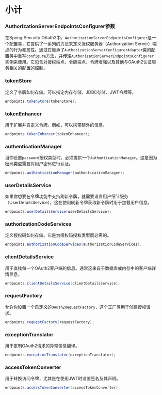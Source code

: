 # 小计

### AuthorizationServerEndpointsConfigurer参数
在Spring Security OAuth2中，`AuthorizationServerEndpointsConfigurer`是一个配置类，它提供了一系列的方法来定义授权服务器（Authorization Server）端点的行为和属性。通过在继承了`AuthorizationServerConfigurerAdapter`类的配置类中重写`configure`方法，并传递`AuthorizationServerEndpointsConfigurer`实例来使用。它包含对授权端点、令牌端点、令牌增强以及其他与OAuth2认证服务相关的配置的控制。


### tokenStore
定义了令牌如何存储。可以指定内存存储、JDBC存储、JWT令牌等。

```java
endpoints.tokenStore(tokenStore);
```

### tokenEnhancer
用于扩展并自定义令牌。例如，可以携带额外的信息。

```java
endpoints.tokenEnhancer(tokenEnhancer);
```

### authenticationManager
当你设置`password`授权类型时，必须提供一个`AuthenticationManager`。这是因为密码类型需要对用户密码进行认证。

```java
endpoints.authenticationManager(authenticationManager);
```

### userDetailsService
如果你想要在令牌功能中支持刷新令牌，就需要设置用户细节服务（UserDetailsService）。这在使用刷新令牌获取新令牌时用于加载用户信息。

```java
endpoints.userDetailsService(userDetailsService);
```

### authorizationCodeServices
定义授权码如何存储。它是为授权码授权类型而必需的。

```java
endpoints.authorizationCodeServices(authorizationCodeServices);
```

### clientDetailsService
用于查找每一个OAuth2客户端的信息。通常这来自于数据库或内存中的客户端详情信息。

```java
endpoints.clientDetailsService(clientDetailsService);
```

### requestFactory
允许你设置一个自定义的`OAuth2RequestFactory`，这个工厂类用于创建授权请求。

```java
endpoints.requestFactory(requestFactory);
```

### exceptionTranslator
用于定制OAuth2请求的异常信息翻译。

```java
endpoints.exceptionTranslator(exceptionTranslator);
```

### accessTokenConverter
用于转换访问令牌，尤其是在使用JWT时设置签名及其声明。

```java
endpoints.accessTokenConverter(accessTokenConverter);
```
